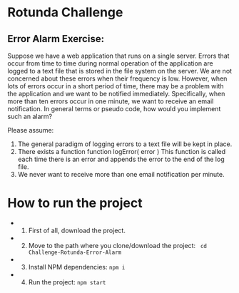 # Rotunda Challenge

## Error Alarm Exercise:
Suppose we have a web application that runs on a single server. Errors that occur from time to time during normal operation of the application are logged to a text file that is stored in the file system on the server. We are not concerned about these errors when their frequency is low. However, when lots of errors occur in a short period of time, there may be a problem with the application and we want to be notified immediately. Specifically, when more than ten errors occur in one minute, we want to receive an email notification. In general terms or pseudo code, how would you implement such an alarm?

Please assume:
1. The general paradigm of logging errors to a text file will be kept in place.
2. There exists a function function logError( error ) This function is called each time there is an error and appends the error to the end of the log file.
3. We never want to receive more than one email notification per minute.


# How to run the project
 * 1. First of all, download the project.
 * 2. Move to the path where you clone/download the project:
    `` cd Challenge-Rotunda-Error-Alarm``
 * 3. Install NPM dependencies:
    `` npm i  ``
 * 4. Run the project:
    `` npm start ``

